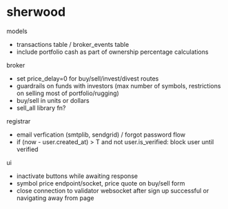 # sherwood

models
- transactions table / broker_events table
- include portfolio cash as part of ownership percentage calculations

broker
- set price_delay=0 for buy/sell/invest/divest routes
- guardrails on funds with investors (max number of symbols, restrictions on selling most of portfolio/rugging)
- buy/sell in units or dollars
- sell_all library fn?

registrar
- email verfication (smtplib, sendgrid) / forgot password flow
- if (now - user.created_at) > T and not user.is_verified: block user until verified

ui
- inactivate buttons while awaiting response
- symbol price endpoint/socket, price quote on buy/sell form
- close connection to validator websocket after sign up successful or navigating away from page